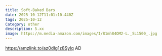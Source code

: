 ```yaml
---
title: Soft-Baked Bars
date: 2025-10-12T11:01:10.440Z
tags: 2025-10-12
Category: other
description: 5.xx
image: https://m.media-amazon.com/images/I/81mh84OM2-L._SL1500_.jpg
---
```

https://amzlink.to/az0dIg1z8Sylq
AD